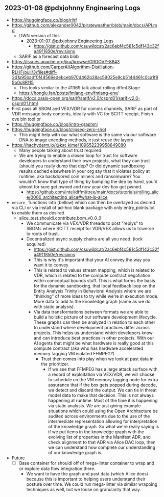 ## 2023-01-08 @pdxjohnny Engineering Logs

- https://huggingface.co/blog/rlhf
- https://github.com/alexander0042/pirateweather/blob/main/docs/API.md
  - DWN version of this
    - [2023-01-07 @pdxjohnny Engineering Logs](https://github.com/intel/dffml/discussions/1406?sort=new#discussioncomment-4621717)
      - https://gist.github.com/csuwildcat/2ac6ebf4c581c5df143c32fa4911850e/revisions
  - SARIF as a forecast data blob
- https://issues.apache.org/jira/browse/GROOVY-8843
- https://github.com/CarperAI/Algorithm-Distillation-RLHF/pull/3/files#diff-3d1a95badf0f44566edebceb970d462b38ac59025e9cb5144461c0ca1f95b0c8R115
  - This looks similar to the #1369 talk about rolling dffml.Stage
  - https://honglu.fan/posts/fmlang-env/fmlang-env/
- https://docs.oasis-open.org/sarif/sarif/v2.0/csprd01/sarif-v2.0-csprd01.html
- First pass all SBOM and VEX/VDR for comms channels, SARIF as part of VDR message body contents, ideally with VC for SCITT receipt. Finish cve bin tool pr
- https://huggingface.co/blog/intro-graphml
- https://huggingface.co/blog/clipseg-zero-shot
  - This might help with our what software is the same via our software DNA to image encoding methods, ir just reuse the layers
- https://hachyderm.io/@kat_kime/109652239958849080
  - Many people talking about trust required
  - We are trying to enable a closed loop for trust for software developers to understand their own projects, what they can trust (should you really dump that dep? Or did dynamic sandboxing results cached elsewhere in your org say that it violates policy at runtime, aka backdoored coin miners and ransomware? You wouldn't know that type of thing by bumping the dep by hand, you'd almost for sure get pwned and now your dev box got pwned.
    - https://github.com/intel/dffml/tree/main/docs/tutorials/rolling_alice/0000_architecting_alice#what-is-alice
- ``ensure_`` functions into (bellow) which can then be overlayed as desired
  via CLI or via install of ad-hoc blank package with only entry_points.txt to
  enable them as desired.
  - alice_test.shouldi.contribute.bom_v0_0_0
    - We communicate via VEX/VDR threads to post "replys" to SBOMs where
      SCITT receipt for VDR/VEX allows us to traverse to roots of trust.
    - Decentralized async supply chains are all you need. (lock acquired)
      - https://gist.github.com/csuwildcat/2ac6ebf4c581c5df143c32fa4911850e/revisions
      - This is why it's important that your AI convey the way you want it to convey
      - This is related to values stream mapping, which is related to VDR, which is related to the compute contract negotiation within conceptual bounds stuff. This is what forms the basis for the dynamic sandboxing, that local feedback loop on the Entity Analysis Trinity in Behavioral Analysis where we are "thinking" of more ideas to try while we're in execution mode. More data to add to the knowledge graph (same as we do with static analysis).
      - Via data transformations between formats we are able to build a holistic picture of our software development lifecycle. These graphs can then be analyzed in relation to each other to understand where development practices differ across projects. This helps us understand which developers know and can introduce best practices in other projects. With our AI agents that might be what hardware is really good at this compute contract (aka who has hardware accelerated memory tagging VM isolated FFMPEG?).
        - Trust then comes into play when we look at past data in the prioritizer.
          - If we see that FFMPEG has a large attack surface with a record of exploitation via VEX/VDR, we will choose to schedule on the VM memory tagging node for extra assurance that if the box gets popped during decode, we detect and discard the output. We can tie in threat model data to make that decision. This is not always happening at runtime. Most of the time it is happening via static analysis. We are just giving example situations which could using the Open Architecture be audited across environments due to the use of the intermediate representation allowing for interpretation of the knowledge graph. So what we're really saying is if we put items in the knowledge graph with the evolving list of properties in the Manifest ADR, and check alignment to that ADR via Alice DAC loop, then we can understand how complete our understanding of our knowledge graph is.
- Future
  - [ ] Base container for shouldi off of mega-linter container to wrap and or explore data flow integration there.
    - We want to have the graph and past data (which Alice does) because this is important to helping users understand their posture over time. We could run mega-linter via similar wrapping techniques as well, but we loose on granularity that way.